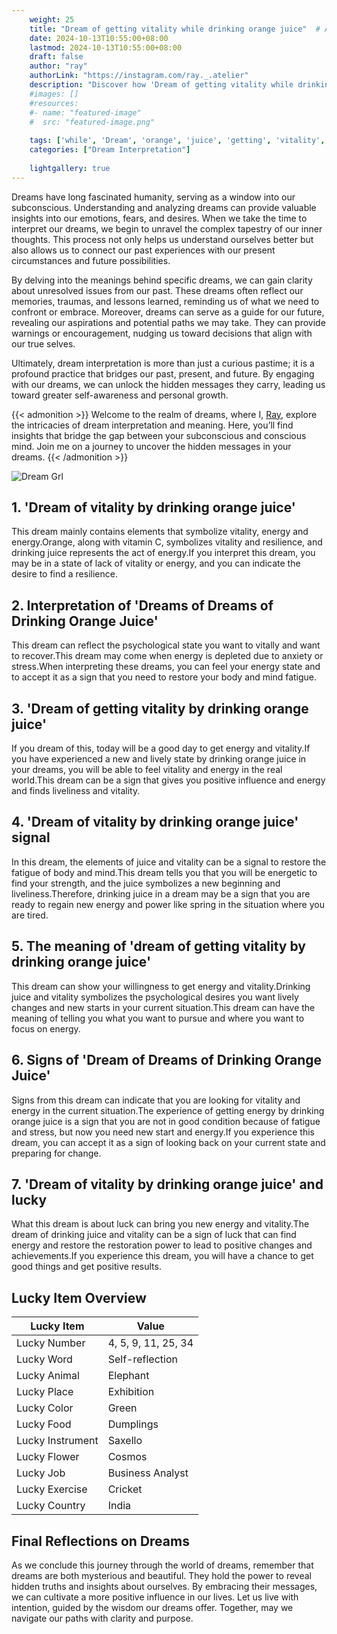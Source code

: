 ```yaml
---
    weight: 25
    title: "Dream of getting vitality while drinking orange juice"  # Assuming 'title' column exists
    date: 2024-10-13T10:55:00+08:00
    lastmod: 2024-10-13T10:55:00+08:00
    draft: false
    author: "ray"
    authorLink: "https://instagram.com/ray._.atelier"
    description: "Discover how 'Dream of getting vitality while drinking orange juice' can interpret your future and uncover its significant meanings in your life."
    #images: []
    #resources:
    #- name: "featured-image"
    #  src: "featured-image.png"
    
    tags: ['while', 'Dream', 'orange', 'juice', 'getting', 'vitality', 'drinking']
    categories: ["Dream Interpretation"]
    
    lightgallery: true
---
```

    
Dreams have long fascinated humanity, serving as a window into our subconscious. Understanding and analyzing dreams can provide valuable insights into our emotions, fears, and desires. When we take the time to interpret our dreams, we begin to unravel the complex tapestry of our inner thoughts. This process not only helps us understand ourselves better but also allows us to connect our past experiences with our present circumstances and future possibilities.

By delving into the meanings behind specific dreams, we can gain clarity about unresolved issues from our past. These dreams often reflect our memories, traumas, and lessons learned, reminding us of what we need to confront or embrace. Moreover, dreams can serve as a guide for our future, revealing our aspirations and potential paths we may take. They can provide warnings or encouragement, nudging us toward decisions that align with our true selves.

Ultimately, dream interpretation is more than just a curious pastime; it is a profound practice that bridges our past, present, and future. By engaging with our dreams, we can unlock the hidden messages they carry, leading us toward greater self-awareness and personal growth.

{{< admonition >}}
Welcome to the realm of dreams, where I, [Ray](https://instagram.com/ray._.atelier), explore the intricacies of dream interpretation and meaning. Here, you’ll find insights that bridge the gap between your subconscious and conscious mind. Join me on a journey to uncover the hidden messages in your dreams.
{{< /admonition >}}

![Dream Grl](https://cdn.pixabay.com/photo/2017/11/02/03/35/gothic-2910057_1280.jpg "Dream Grl")

## 1. 'Dream of vitality by drinking orange juice'
This dream mainly contains elements that symbolize vitality, energy and energy.Orange, along with vitamin C, symbolizes vitality and resilience, and drinking juice represents the act of energy.If you interpret this dream, you may be in a state of lack of vitality or energy, and you can indicate the desire to find a resilience.

## 2. Interpretation of 'Dreams of Dreams of Drinking Orange Juice'
This dream can reflect the psychological state you want to vitally and want to recover.This dream may come when energy is depleted due to anxiety or stress.When interpreting these dreams, you can feel your energy state and to accept it as a sign that you need to restore your body and mind fatigue.

## 3. 'Dream of getting vitality by drinking orange juice'
If you dream of this, today will be a good day to get energy and vitality.If you have experienced a new and lively state by drinking orange juice in your dreams, you will be able to feel vitality and energy in the real world.This dream can be a sign that gives you positive influence and energy and finds liveliness and vitality.

## 4. 'Dream of vitality by drinking orange juice' signal
In this dream, the elements of juice and vitality can be a signal to restore the fatigue of body and mind.This dream tells you that you will be energetic to find your strength, and the juice symbolizes a new beginning and liveliness.Therefore, drinking juice in a dream may be a sign that you are ready to regain new energy and power like spring in the situation where you are tired.

## 5. The meaning of 'dream of getting vitality by drinking orange juice'
This dream can show your willingness to get energy and vitality.Drinking juice and vitality symbolizes the psychological desires you want lively changes and new starts in your current situation.This dream can have the meaning of telling you what you want to pursue and where you want to focus on energy.

## 6. Signs of 'Dream of Dreams of Drinking Orange Juice'
Signs from this dream can indicate that you are looking for vitality and energy in the current situation.The experience of getting energy by drinking orange juice is a sign that you are not in good condition because of fatigue and stress, but now you need new start and energy.If you experience this dream, you can accept it as a sign of looking back on your current state and preparing for change.

## 7. 'Dream of vitality by drinking orange juice' and lucky
What this dream is about luck can bring you new energy and vitality.The dream of drinking juice and vitality can be a sign of luck that can find energy and restore the restoration power to lead to positive changes and achievements.If you experience this dream, you will have a chance to get good things and get positive results.

## Lucky Item Overview
| Lucky Item          | Value              |
|---------------|--------------------|
| Lucky Number        | 4, 5, 9, 11, 25, 34  |
| Lucky Word          | Self-reflection |
| Lucky Animal        | Elephant |
| Lucky Place         | Exhibition     |
| Lucky Color         | Green     |
| Lucky Food          | Dumplings      |
| Lucky Instrument    | Saxello |
| Lucky Flower        | Cosmos    |
| Lucky Job           | Business Analyst       |
| Lucky Exercise      | Cricket  |
| Lucky Country       | India    |


##  Final Reflections on Dreams

As we conclude this journey through the world of dreams, remember that dreams are both mysterious and beautiful. They hold the power to reveal hidden truths and insights about ourselves. By embracing their messages, we can cultivate a more positive influence in our lives. Let us live with intention, guided by the wisdom our dreams offer. Together, may we navigate our paths with clarity and purpose.
